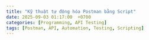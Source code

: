 ```yaml
---
title: "Kỹ thuật tự động hóa Postman bằng Script"
date: 2025-09-03 01:17:00  +0700
categories: [Programming, API Testing]
tags: [Postman, API, Automation, Testing, Scripting]
---
```

